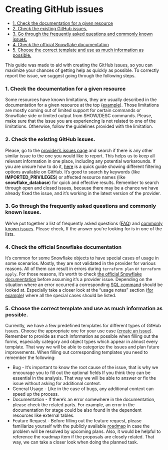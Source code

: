 # Creating GitHub issues

* [1. Check the documentation for a given resource](#1-check-the-documentation-for-a-given-resource)
* [2. Check the existing GitHub issues.](#2-check-the-existing-github-issues)
* [3. Go through the frequently asked questions and commonly known issues.](#3-go-through-the-frequently-asked-questions-and-commonly-known-issues)
* [4. Check the official Snowflake documentation](#4-check-the-official-snowflake-documentation)
* [5. Choose the correct template and use as much information as possible.](#5-choose-the-correct-template-and-use-as-much-information-as-possible)

This guide was made to aid with creating the GitHub issues, so you can maximize your chances of getting help as quickly as possible.
To correctly report the issue, we suggest going through the following steps.

### 1. Check the documentation for a given resource
Some resources have known limitations, they are usually described in the documentation for a given resource at the top ([example](https://registry.terraform.io/providers/Snowflake-Labs/snowflake/latest/docs/resources/account)).
Those limitations are mostly coming out of limited support for certain commands or Snowflake side or limited output from SHOW/DESC commands.
Please, make sure that the issue you are experiencing is not related to one of the limitations.
Otherwise, follow the guidelines provided with the limitation.

### 2. Check the existing GitHub issues.
Please, go to the [provider’s issues page](https://github.com/Snowflake-Labs/terraform-provider-snowflake/issues) and search if there is any other similar issue to the one you would like to report.
This helps us to keep all relevant information in one place, including any potential workarounds.
If you are unsure how to do it, [here](https://docs.github.com/en/issues/tracking-your-work-with-issues/filtering-and-searching-issues-and-pull-requests) is a quick guide showing different filtering options available on GitHub.
It’s good to search by keywords (like **IMPORTED_PRIVILEGES**) or affected resource names (like **snowflake_database**) for quick and effective results.
Remember to search through open and closed issues, because there may be a chance we have already fixed the issue, and it’s working in the latest version of the provider.

### 3. Go through the frequently asked questions and commonly known issues.
We’ve put together a list of frequently asked questions ([FAQ](https://github.com/Snowflake-Labs/terraform-provider-snowflake/blob/main/FAQ.md)) and [commonly known issues](https://github.com/Snowflake-Labs/terraform-provider-snowflake/blob/main/KNOWN_ISSUES.md).
Please check, If the answer you're looking for is in one of the lists.

### 4. Check the official Snowflake documentation
It’s common for some Snowflake objects to have special cases of usage in some scenarios.
Mostly, they are not validated in the provider for various reasons.
All of them can result in errors during `terraform plan` or `terraform apply`.
For those reasons, it’s worth to check [the official Snowflake documentation](https://docs.snowflake.com/) before assuming it’s a provider issue.
Depending on the situation where an error occurred a corresponding [SQL command](https://docs.snowflake.com/en/sql-reference-commands) should be looked at.
Especially take a closer look at the “usage notes” section ([for example](https://docs.snowflake.com/en/sql-reference/sql/grant-ownership#usage-notes)) where all the special cases should be listed.

### 5. Choose the correct template and use as much information as possible.
Currently, we have a few predefined templates for different types of GitHub issues.
Choose the appropriate one for your use case ([create an issue](https://github.com/Snowflake-Labs/terraform-provider-snowflake/issues/new/choose)).
Remember to provide as much information as possible when filling out the forms, especially category and object types which appear in almost every template.
That way we will be able to categorize the issues and plan future improvements. When filling out corresponding templates you need to remember the following:
- Bug - It’s important to know the root cause of the issue, that is why we encourage you to fill out the optional fields If you think they can be essential in the analysis. That way we will be able to answer or fix the issue without asking for additional context.
- General Usage - Like in the case of bugs, any additional context can speed up the process.
- Documentation - If there’s an error somewhere in the documentation, please check the related parts. For example, an error in the documentation for stage could be also found in the dependent resources like external tables.
- Feature Request - Before filling out the feature request, please familiarize yourself with the publicly available [roadmap](https://github.com/Snowflake-Labs/terraform-provider-snowflake/blob/main/ROADMAP.md) in case the problem will be resolved by upcoming plans. Also, it would be helpful to reference the roadmap item if the proposals are closely related. That way, we can take a closer look when doing the planned task.
